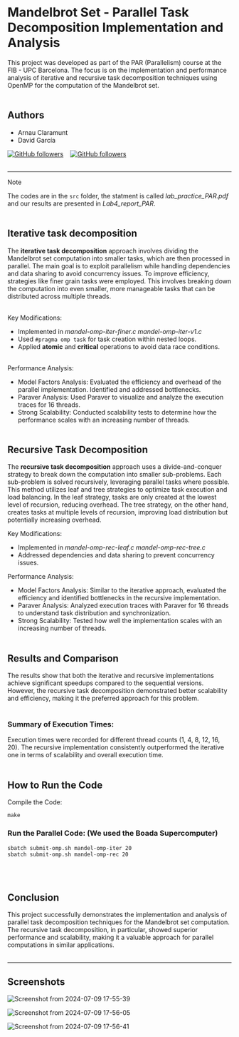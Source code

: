 # Mandelbrot Set - Parallel Task Decomposition Implementation and Analysis
This project was developed as part of the PAR (Parallelism) course at the FIB - UPC Barcelona. The focus is on the implementation and performance analysis of iterative and recursive task decomposition techniques using OpenMP for the computation of the Mandelbrot set. <br><br>

## Authors
- Arnau Claramunt
- David García

[![GitHub followers](https://img.shields.io/github/followers/ArnauCS03?label=ArnauCS03)](https://github.com/ArnauCS03) &nbsp;&nbsp; [![GitHub followers](https://img.shields.io/github/followers/dgarevalo?label=dgarevalo)](https://github.com/dgarevalo) <br><br>

---
>[!NOTE]  
>The codes are in the `src` folder, the statment is called *lab_practice_PAR.pdf* and our results are presented in *Lab4_report_PAR*. <br><br>

## Iterative task decomposition

The **iterative task decomposition** approach involves dividing the Mandelbrot set computation into smaller tasks, which are then processed in parallel. The main goal is to exploit parallelism while handling dependencies and data sharing to avoid concurrency issues. To improve efficiency, strategies like finer grain tasks were employed. This involves breaking down the computation into even smaller, more manageable tasks that can be distributed across multiple threads.  <br><br>

Key Modifications:

- Implemented in *mandel-omp-iter-finer.c* *mandel-omp-iter-v1.c*
- Used `#pragma omp task` for task creation within nested loops.
- Applied **atomic** and **critical** operations to avoid data race conditions.  <br><br>

Performance Analysis:

- Model Factors Analysis: Evaluated the efficiency and overhead of the parallel implementation. Identified and addressed bottlenecks.
- Paraver Analysis: Used Paraver to visualize and analyze the execution traces for 16 threads.
- Strong Scalability: Conducted scalability tests to determine how the performance scales with an increasing number of threads.  <br><br>

## Recursive Task Decomposition

The **recursive task decomposition** approach uses a divide-and-conquer strategy to break down the computation into smaller sub-problems. Each sub-problem is solved recursively, leveraging parallel tasks where possible. This method utilizes leaf and tree strategies to optimize task execution and load balancing. In the leaf strategy, tasks are only created at the lowest level of recursion, reducing overhead. The tree strategy, on the other hand, creates tasks at multiple levels of recursion, improving load distribution but potentially increasing overhead.

Key Modifications:

- Implemented in *mandel-omp-rec-leaf.c* *mandel-omp-rec-tree.c*
- Addressed dependencies and data sharing to prevent concurrency issues.

Performance Analysis:

- Model Factors Analysis: Similar to the iterative approach, evaluated the efficiency and identified bottlenecks in the recursive implementation.
- Paraver Analysis: Analyzed execution traces with Paraver for 16 threads to understand task distribution and synchronization.
- Strong Scalability: Tested how well the implementation scales with an increasing number of threads. <br><br>

## Results and Comparison

The results show that both the iterative and recursive implementations achieve significant speedups compared to the sequential versions. However, the recursive task decomposition demonstrated better scalability and efficiency, making it the preferred approach for this problem.  <br><br>

### Summary of Execution Times:

Execution times were recorded for different thread counts (1, 4, 8, 12, 16, 20).
The recursive implementation consistently outperformed the iterative one in terms of scalability and overall execution time.  <br><br>

## How to Run the Code

Compile the Code:
```
make
```

### Run the Parallel Code: (We used the Boada Supercomputer)
```
sbatch submit-omp.sh mandel-omp-iter 20
sbatch submit-omp.sh mandel-omp-rec 20 
```

<br><br>

## Conclusion

This project successfully demonstrates the implementation and analysis of parallel task decomposition techniques for the Mandelbrot set computation. The recursive task decomposition, in particular, showed superior performance and scalability, making it a valuable approach for parallel computations in similar applications.
<br><br>

---

## Screenshots

![Screenshot from 2024-07-09 17-55-39](https://github.com/ArnauCS03/mandelbrot-set-omp-parallelization/assets/95536223/1bdccf91-75ef-4561-bc23-7514a540d223)

![Screenshot from 2024-07-09 17-56-05](https://github.com/ArnauCS03/mandelbrot-set-omp-parallelization/assets/95536223/7b2aafa9-034f-4342-b7cc-8a5237564362)

![Screenshot from 2024-07-09 17-56-41](https://github.com/ArnauCS03/mandelbrot-set-omp-parallelization/assets/95536223/2d1dd318-4fc4-45a2-8e7f-17c3c1d879d4)

<br><br>

